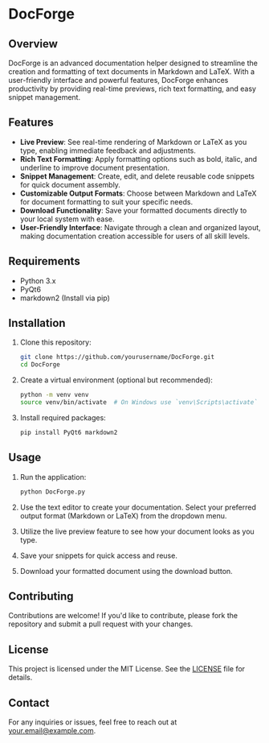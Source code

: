 # DocForge

## Overview
DocForge is an advanced documentation helper designed to streamline the creation and formatting of text documents in Markdown and LaTeX. With a user-friendly interface and powerful features, DocForge enhances productivity by providing real-time previews, rich text formatting, and easy snippet management.

## Features
- **Live Preview**: See real-time rendering of Markdown or LaTeX as you type, enabling immediate feedback and adjustments.
- **Rich Text Formatting**: Apply formatting options such as bold, italic, and underline to improve document presentation.
- **Snippet Management**: Create, edit, and delete reusable code snippets for quick document assembly.
- **Customizable Output Formats**: Choose between Markdown and LaTeX for document formatting to suit your specific needs.
- **Download Functionality**: Save your formatted documents directly to your local system with ease.
- **User-Friendly Interface**: Navigate through a clean and organized layout, making documentation creation accessible for users of all skill levels.

## Requirements
- Python 3.x
- PyQt6
- markdown2 (Install via pip)

## Installation
1. Clone this repository:
   ```bash
   git clone https://github.com/yourusername/DocForge.git
   cd DocForge
   ```

2. Create a virtual environment (optional but recommended):
   ```bash
   python -m venv venv
   source venv/bin/activate  # On Windows use `venv\Scripts\activate`
   ```

3. Install required packages:
   ```bash
   pip install PyQt6 markdown2
   ```

## Usage
1. Run the application:
   ```bash
   python DocForge.py
   ```

2. Use the text editor to create your documentation. Select your preferred output format (Markdown or LaTeX) from the dropdown menu.

3. Utilize the live preview feature to see how your document looks as you type.

4. Save your snippets for quick access and reuse.

5. Download your formatted document using the download button.

## Contributing
Contributions are welcome! If you'd like to contribute, please fork the repository and submit a pull request with your changes.

## License
This project is licensed under the MIT License. See the [LICENSE](LICENSE) file for details.

## Contact
For any inquiries or issues, feel free to reach out at your.email@example.com.
